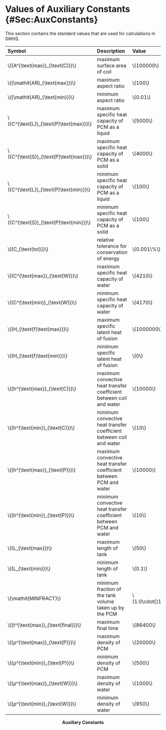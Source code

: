 # Values of Auxiliary Constants {#Sec:AuxConstants}

This section contains the standard values that are used for calculations in SWHS.

<div id="Table:TAuxConsts"></div>

|Symbol                                    |Description                                                        |Value                  |Unit                                                 |
|:-----------------------------------------|:------------------------------------------------------------------|:----------------------|:----------------------------------------------------|
|\\({A^{\text{max}}\_{\text{C}}}\\)        |maximum surface area of coil                                       |\\(100000\\)           |\\({\text{m}^{2}}\\)                                 |
|\\({\mathit{AR}\_{\text{max}}}\\)         |maximum aspect ratio                                               |\\(100\\)              |--                                                   |
|\\({\mathit{AR}\_{\text{min}}}\\)         |minimum aspect ratio                                               |\\(0.01\\)             |--                                                   |
|\\({C^{\text{L}}\_{\text{P}\text{max}}}\\)|maximum specific heat capacity of PCM as a liquid                  |\\(5000\\)             |\\(\frac{\text{J}}{\text{kg}{}^{\circ}\text{C}}\\)   |
|\\({C^{\text{S}}\_{\text{P}\text{max}}}\\)|maximum specific heat capacity of PCM as a solid                   |\\(4000\\)             |\\(\frac{\text{J}}{\text{kg}{}^{\circ}\text{C}}\\)   |
|\\({C^{\text{L}}\_{\text{P}\text{min}}}\\)|minimum specific heat capacity of PCM as a liquid                  |\\(100\\)              |\\(\frac{\text{J}}{\text{kg}{}^{\circ}\text{C}}\\)   |
|\\({C^{\text{S}}\_{\text{P}\text{min}}}\\)|minimum specific heat capacity of PCM as a solid                   |\\(100\\)              |\\(\frac{\text{J}}{\text{kg}{}^{\circ}\text{C}}\\)   |
|\\({C\_{\text{tol}}}\\)                   |relative tolerance for conservation of energy                      |\\(0.001\\%\\)         |--                                                   |
|\\({C^{\text{max}}\_{\text{W}}}\\)        |maximum specific heat capacity of water                            |\\(4210\\)             |\\(\frac{\text{J}}{\text{kg}{}^{\circ}\text{C}}\\)   |
|\\({C^{\text{min}}\_{\text{W}}}\\)        |minimum specific heat capacity of water                            |\\(4170\\)             |\\(\frac{\text{J}}{\text{kg}{}^{\circ}\text{C}}\\)   |
|\\({H\_{\text{f}\text{max}}}\\)           |maximum specific latent heat of fusion                             |\\(1000000\\)          |\\(\frac{\text{J}}{\text{kg}{}^{\circ}\text{C}}\\)   |
|\\({H\_{\text{f}\text{min}}}\\)           |minimum specific latent heat of fusion                             |\\(0\\)                |\\(\frac{\text{J}}{\text{kg}{}^{\circ}\text{C}}\\)   |
|\\({h^{\text{max}}\_{\text{C}}}\\)        |maximum convective heat transfer coefficient between coil and water|\\(10000\\)            |\\(\frac{\text{W}}{\text{m}^{2}{}^{\circ}\text{C}}\\)|
|\\({h^{\text{min}}\_{\text{C}}}\\)        |minimum convective heat transfer coefficient between coil and water|\\(10\\)               |\\(\frac{\text{W}}{\text{m}^{2}{}^{\circ}\text{C}}\\)|
|\\({h^{\text{max}}\_{\text{P}}}\\)        |maximum convective heat transfer coefficient between PCM and water |\\(10000\\)            |\\(\frac{\text{W}}{\text{m}^{2}{}^{\circ}\text{C}}\\)|
|\\({h^{\text{min}}\_{\text{P}}}\\)        |minimum convective heat transfer coefficient between PCM and water |\\(10\\)               |\\(\frac{\text{W}}{\text{m}^{2}{}^{\circ}\text{C}}\\)|
|\\({L\_{\text{max}}}\\)                   |maximum length of tank                                             |\\(50\\)               |\\({\text{m}}\\)                                     |
|\\({L\_{\text{min}}}\\)                   |minimum length of tank                                             |\\(0.1\\)              |\\({\text{m}}\\)                                     |
|\\(\mathit{MINFRACT}\\)                   |minimum fraction of the tank volume taken up by the PCM            |\\(1.0\cdot{}10^{-6}\\)|--                                                   |
|\\({t^{\text{max}}\_{\text{final}}}\\)    |maximum final time                                                 |\\(86400\\)            |\\({\text{s}}\\)                                     |
|\\({ρ^{\text{max}}\_{\text{P}}}\\)        |maximum density of PCM                                             |\\(20000\\)            |\\(\frac{\text{kg}}{\text{m}^{3}}\\)                 |
|\\({ρ^{\text{min}}\_{\text{P}}}\\)        |minimum density of PCM                                             |\\(500\\)              |\\(\frac{\text{kg}}{\text{m}^{3}}\\)                 |
|\\({ρ^{\text{max}}\_{\text{W}}}\\)        |maximum density of water                                           |\\(1000\\)             |\\(\frac{\text{kg}}{\text{m}^{3}}\\)                 |
|\\({ρ^{\text{min}}\_{\text{W}}}\\)        |minimum density of water                                           |\\(950\\)              |\\(\frac{\text{kg}}{\text{m}^{3}}\\)                 |

**<p align="center">Auxiliary Constants</p>**
